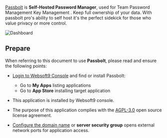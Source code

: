 [Passbolt](https://www.passbolt.com/) is **Self-Hosted Password Manager**, used for Team Password Management Key Management . Keep full ownership of your data. With passbolt pro's ability to self host it's the perfect sidekick for those who value privacy or more control.


![Dashboard](https://libs.websoft9.com/Websoft9/DocsPicture/zh/passbolt/passbolt-gui-websoft9.webp)


## Prepare

When referring to this document to use **Passbolt**, please read and ensure the following points:

- [Login to Websoft9 Console](./login-console) and find or install Passbolt:
  - Go to **My Apps** listing applications 
  - Go to **App Store** installing target application

- This application is installed by Websoft9 console.


- The purpose of this application complies with the [AGPL-3.0](https://opensource.org/licenses/AGPL-3.0) open source license agreement.


- [Configure the domain name](./domain-set) or **server security group** opens external network ports for application access.